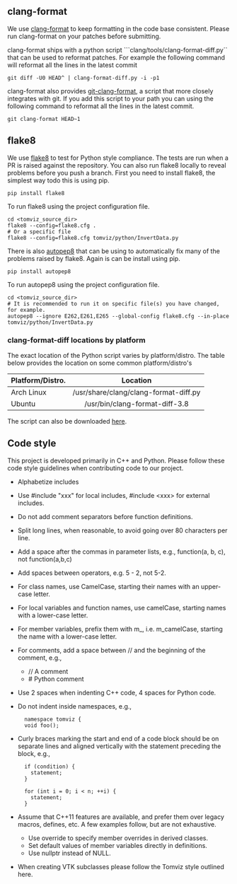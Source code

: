 clang-format
------------

We use [clang-format][clang-format] to keep formatting in the code base
consistent. Please run clang-format on your patches before submitting.

clang-format ships with a python script ```clang/tools/clang-format-diff.py``
that can be used to reformat patches. For example the following command will
reformat all the lines in the latest commit

```shell
git diff -U0 HEAD^ | clang-format-diff.py -i -p1

```

clang-format also provides [git-clang-format][git-clang-format], a script that
more closely integrates with git. If you add this script to your path you can
using the following command to reformat all the lines in the latest commit.

```shell
git clang-format HEAD~1

```

flake8
------

We use [flake8][flake8] to test for Python style compliance. The tests are run
when a PR is raised against the repository. You can also run flake8 locally to
reveal problems before you push a branch. First you need to install flake8, the
simplest way todo this is using pip.

```shell
pip install flake8
```

To run flake8 using the project configuration file.

```shell
cd <tomviz_source_dir>
flake8 --config=flake8.cfg .
# Or a specific file
flake8 --config=flake8.cfg tomviz/python/InvertData.py
```

There is also [autopep8](https://pypi.python.org/pypi/autopep8) that can be
using to automatically fix many of the problems raised by flake8. Again is can
be install using pip.

```shell
pip install autopep8
```

To run autopep8 using the project configuration file.

```shell
cd <tomviz_source_dir>
# It is recommended to run it on specific file(s) you have changed, for example.
autopep8 --ignore E262,E261,E265 --global-config flake8.cfg --in-place tomviz/python/InvertData.py
```

### clang-format-diff locations by platform

The exact location of the Python script varies by platform/distro. The table
below provides the location on some common platform/distro's

| Platform/Distro.  | Location                             |
| ---------------- |:-------------------------------------:|
| Arch Linux       | /usr/share/clang/clang-format-diff.py |
| Ubuntu           | /usr/bin/clang-format-diff-3.8        |

The script can also be downloaded [here][clang-format-diff].

Code style
----------

This project is developed primarily in C++ and Python. Please follow these code
style guidelines when contributing code to our project.

* Alphabetize includes

* Use #include "xxx" for local includes, #include \<xxx\> for external includes.

* Do not add comment separators before function definitions.

* Split long lines, when reasonable, to avoid going over 80 characters per line.

* Add a space after the commas in parameter lists, e.g.,
  function(a, b, c), not function(a,b,c)

* Add spaces between operators, e.g. 5 - 2, not 5-2.

* For class names, use CamelCase, starting their names with an upper-case
  letter.

* For local variables and function names, use camelCase, starting names with a
  lower-case letter.

* For member variables, prefix them with m\_, i.e. m\_camelCase, starting the
  name with a lower-case letter.

* For comments, add a space between // and the beginning of the comment, e.g.,

    * // A comment
    * \# Python comment

* Use 2 spaces when indenting C++ code, 4 spaces for Python code.

* Do not indent inside namespaces, e.g.,

        namespace tomviz {
        void foo();

* Curly braces marking the start and end of a code block should be on
  separate lines and aligned vertically with the statement preceding
  the block, e.g.,

        if (condition) {
          statement;
        }

        for (int i = 0; i < n; ++i) {
          statement;
        }

* Assume that C++11 features are available, and prefer them over legacy macros,
  defines, etc. A few examples follow, but are not exhaustive.

    * Use override to specify member overrides in derived classes.
    * Set default values of member variables directly in definitions.
    * Use nullptr instead of NULL.

* When creating VTK subclasses please follow the Tomviz style outlined here.

[clang-format]: http://llvm.org/releases/3.8.0/tools/clang/docs/ClangFormatStyleOptions.html
[git-clang-format]: https://llvm.org/svn/llvm-project/cfe/trunk/tools/clang-format/git-clang-format
[flake8]: https://pypi.python.org/pypi/flake8
[clang-format-diff]: https://llvm.org/svn/llvm-project/cfe/trunk/tools/clang-format/clang-format-diff.py

